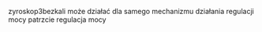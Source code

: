 zyroskop3bezkali może działać
dla samego mechanizmu działania regulacji mocy patrzcie regulacja mocy
